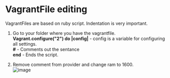 # VagrantFile editing  
VagrantFiles are based on ruby script. Indentation is very important.
1. Go to your folder where you have the vagrantfile.  
**Vagrant.configure("2") do |config|** - config is a variable for configuring all settings.  
**#** - Comments out the sentance  
**end** - Ends the script.

2. Remove comment from provider and change ram to 1600.  
![image](https://github.com/Keeriiim/Vagrant/assets/117115289/a5f568d3-b983-4ab6-b33c-7d1baaa3832b)

  
